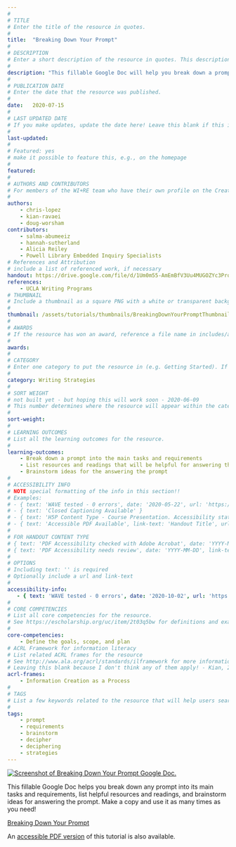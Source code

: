 ```yaml
---
#
# TITLE
# Enter the title of the resource in quotes.
#
title:  "Breaking Down Your Prompt"
#
# DESCRIPTION
# Enter a short description of the resource in quotes. This description will appear on the list page as a preview, but not on the tutorial/workshop itself.
#
description: "This fillable Google Doc will help you break down a prompt into its main tasks and requirements, list helpful resources, and start brainstorming ideas!"
#
# PUBLICATION DATE
# Enter the date that the resource was published.
#
date:   2020-07-15
#
# LAST UPDATED DATE
# If you make updates, update the date here! Leave this blank if this is being published for the first time.
#
last-updated:
#
# Featured: yes
# make it possible to feature this, e.g., on the homepage
#
featured: 
#
# AUTHORS AND CONTRIBUTORS
# For members of the WI+RE team who have their own profile on the Creative Team page, enter the name as firstname-lastname (e.g. doug-worsham). For community partners who don't have their own profile on the WI+RE site, enter their name as Firstname Lastname (e.g. Gene Block). The names will appear in the order you enter them.
#
authors:
    - chris-lopez
    - kian-ravaei
    - doug-worsham
contributors:
    - salma-abumeeiz
    - hannah-sutherland
    - Alicia Reiley
    - Powell Library Embedded Inquiry Specialists
# References and Attribution
# include a list of referenced work, if necessary
handout: https://drive.google.com/file/d/1Um0m55-AmEmBfV3Uu4MUGOZYc3Prqu4Q/preview
references:
    - UCLA Writing Programs
# THUMBNAIL
# Include a thumbnail as a square PNG with a white or transparent background. Our standard dimensions are 250x250 px, but any size square will do. Thumbnails for tutorials go in /assets/tutorials/thumbnails/, and for workshops, /assets/workshops/thumbnails/.
#
thumbnail: /assets/tutorials/thumbnails/BreakingDownYourPromptThumbnail.png
#
# AWARDS
# If the resource has won an award, reference a file name in includes/awards/ without the .html. For example, if it was accepted to PRIMO, you would write "primo". If the award isn't in includes/awards, create a new award file!
#
awards:
#
# CATEGORY
# Enter one category to put the resource in (e.g. Getting Started). If you enter a category that doesn't already exist, a new category will be created on the WI+RE site.
#
category: Writing Strategies
#
# SORT WEIGHT
# not built yet - but hoping this will work soon - 2020-06-09
# This number determines where the resource will appear within the category. Larger numbers appear later within the category, and higher numbers appear earlier.
#
sort-weight:
#
# LEARNING OUTCOMES
# List all the learning outcomes for the resource.
#
learning-outcomes:
    - Break down a prompt into the main tasks and requirements
    - List resources and readings that will be helpful for answering the prompt
    - Brainstorm ideas for the answering the prompt
#
# ACCESSIBILITY INFO
# NOTE special formatting of the info in this section!!
# Examples:
# - { text: 'WAVE tested - 0 errors', date: '2020-05-22', url: 'https://wave.webaim.org/' }
# - { text: 'Closed Captioning Available' }
# - { text: 'H5P Content Type - Course Presentation. Accessibility status - Tested with no known problems', date: 'YYYY-MM-DD', url: 'https://h5p.org/documentation/installation/content-type-accessibility' }
# - { text: 'Accessible PDF Available', link-text: 'Handout Title', url: 'full-url' }
#
# FOR HANDOUT CONTENT TYPE
# { text: 'PDF Accessibility checked with Adobe Acrobat', date: 'YYYY-MM-DD' }
# { text: 'PDF Accessibility needs review', date: 'YYYY-MM-DD', link-text: 'Issue reported', url: 'link to issue' } 
#
# OPTIONS
# Including text: '' is required
# Optionally include a url and link-text
#
accessibility-info:
   - { text: 'WAVE tested - 0 errors', date: '2020-10-02', url: 'https://wave.webaim.org/' }
#
# CORE COMPETENCIES
# List all core competencies for the resource.
# See https://escholarship.org/uc/item/2t03q5bw for definitions and examples of each core competency
#
core-competencies:
    - Define the goals, scope, and plan
# ACRL Framework for information literacy
# List related ACRL frames for the resource
# See http://www.ala.org/acrl/standards/ilframework for more information
# Leaving this blank because I don't think any of them apply! - Kian, 2020-07-15
acrl-frames:
    - Information Creation as a Process
#
# TAGS
# List a few keywords related to the resource that will help users search for it.
#
tags:
    - prompt
    - requirements
    - brainstorm
    - decipher
    - deciphering
    - strategies
---
```



<div class="row">
    <div class="col-sm-12 col-md-5">
    <a href="https://docs.google.com/document/d/1ncqaLXnoCXr9epE6mz_uNLcpFRtBHHAmjiyPeF2VEwE/copy?copyComments=true" target="_blank" class="btn btn-outline-primary" aria-label="Open the guide in new window"><img class="img-fluid img-thumbnail" src="{{ '/assets/images/BreakingDownYourPrompt.png' | relative_url }}"   alt="Screenshot of Breaking Down Your Prompt Google Doc." data-caption="Screenshot of Breaking Down Your Prompt Google Doc."></a>
    </div>
    <div class="col-sm-12 col-md-7">
        <p class="card-text">This fillable Google Doc helps you break down any prompt into its main tasks and requirements, list helpful resources and readings, and brainstorm ideas for answering the prompt. Make a copy and use it as many times as you need!</p>
            <a href="https://docs.google.com/document/d/1ncqaLXnoCXr9epE6mz_uNLcpFRtBHHAmjiyPeF2VEwE/copy?copyComments=true" target="_blank" class="btn btn-outline-primary btn-block" aria-label="Open the guide in new window">Breaking Down Your Prompt <i class="fas fa-external-link-alt" aria-hidden="true"></i></a>
    </div>
</div>

An <a href="https://uclalibrary.github.io/research-tips/handouts/Breaking-Down-Your-Prompt/" target="_blank">accessible PDF version</a> of this tutorial is also available.
